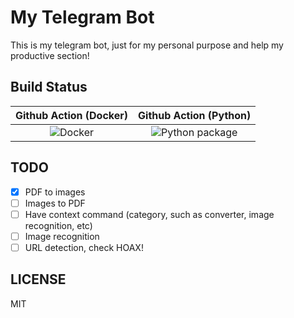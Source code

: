 # My Telegram Bot

This is my telegram bot, just for my personal purpose and help my productive section!

## Build Status

| Github Action (Docker) | Github Action (Python) |
|:----------------------:|:----------------------:|
| ![Docker](https://github.com/bervProject/my-telegram-bot/workflows/Docker/badge.svg) | ![Python package](https://github.com/bervProject/my-telegram-bot/workflows/Python%20package/badge.svg) |

## TODO

- [x] PDF to images
- [ ] Images to PDF
- [ ] Have context command (category, such as converter, image recognition, etc)
- [ ] Image recognition
- [ ] URL detection, check HOAX!

## LICENSE

MIT
